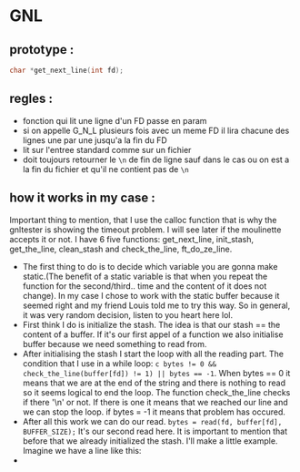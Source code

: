 # GNL

## prototype :
```c
char *get_next_line(int fd);
```
## regles :
- fonction qui lit une ligne d'un FD passe en param
- si on appelle G_N_L plusieurs fois avec un meme FD il lira chacune des lignes une par une jusqu'a la fin du FD
- lit sur l'entree standard comme sur un fichier
-  doit toujours retourner le ``` \n ``` de fin  de ligne sauf dans le cas ou on est a la fin du fichier et qu'il ne contient pas de ```\n```

## how it works in my case :
Important thing to mention, that I use the calloc function that is why the gnltester is showing the timeout problem. I will see later if the moulinette accepts it or not. I have 6 five functions: get_next_line, init_stash, get_the_line, clean_stash and check_the_line, ft_do_ze_line. 
- The first thing to do is to decide which variable you are gonna make static.(The benefit of a static variable is that when you repeat the function for the second/third.. time and the content of it does not change). In my case I chose to work with the static buffer because it seemed right and my friend Louis told me to try this way. So in general, it was very random decision, listen to you heart here lol. 
- First think I do is initialize the stash. The idea is that our stash == the content of a buffer. If it's our first appel of a function we also initialise buffer because we need something to read from. 
- After initialising the stash I start the loop with all the reading part. The condition that I use in a while loop: ```c bytes != 0 && check_the_line(buffer[fd]) != 1) || bytes == -1```. When bytes == 0 it means that we are at the end of the string and there is nothing to read so it seems logical to end the loop. The function check_the_line checks if there '\n' or not. If there is one it means that we reached our line and we can stop the loop. if bytes = -1 it means that problem has occured. 
- After all this work we can do our read. ```bytes = read(fd, buffer[fd], BUFFER_SIZE);``` It's our second read here. It is important to mention that before that we already initialized the stash. I'll make a little example. Imagine we have a line like this: 
- 
 
